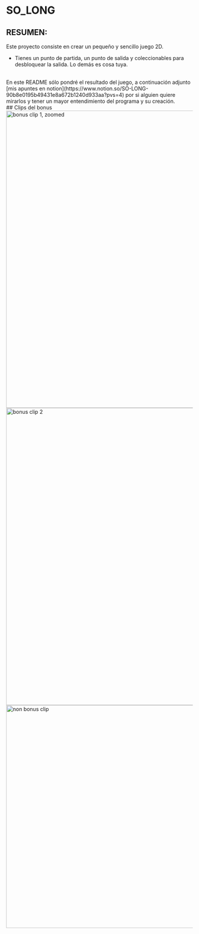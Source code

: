 # SO_LONG

## RESUMEN:
Este proyecto consiste en crear un pequeño y sencillo juego 2D.
- Tienes un punto de partida, un punto de salida y coleccionables para desbloquear la salida. Lo demás es cosa tuya.


<br>
En este README sólo pondré el resultado del juego, a continuación adjunto [mis apuntes en notion](https://www.notion.so/SO-LONG-90b8e0195b49431e8a672b1240d933aa?pvs=4)
por si alguien quiere mirarlos y tener un mayor entendimiento del programa y su creación.

<br>
## Clips del bonus
<img width="800" alt="bonus clip 1, zoomed" src="https://media.giphy.com/media/OfswESe6rdhSHHfXwd/giphy.gif">
<img width="800" alt="bonus clip 2" src="https://media.giphy.com/media/uTqMtzW4nVZckzuUj6/giphy.gif">

<img width="600" alt="non bonus clip" src="https://media.giphy.com/media/6UYH5gkm3Ezp3RidV7/giphy.gif">






